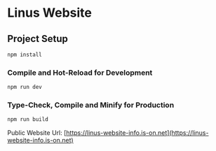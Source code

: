 # Linus Website

## Project Setup

```sh
npm install
```

### Compile and Hot-Reload for Development

```sh
npm run dev
```

### Type-Check, Compile and Minify for Production

```sh
npm run build
```

Public Website Url: [https://linus-website-info.is-on.net](https://linus-website-info.is-on.net)